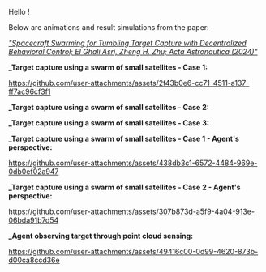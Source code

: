 Hello !

Below are animations and result simulations from the paper:

<u>_"Spacecraft Swarming for Tumbling Target Capture with Decentralized Behavioral Control; El Ghali Asri, Zheng H. Zhu;  Acta Astronautica (2024)"_</u>

**_Target capture using a swarm of small satellites - Case 1:**

https://github.com/user-attachments/assets/2f43b0e6-cc71-4511-a137-ff7ac96cf3f1

**_Target capture using a swarm of small satellites - Case 2:**

**_Target capture using a swarm of small satellites - Case 3:**

**_Target capture using a swarm of small satellites - Case 1 - Agent's perspective:**

https://github.com/user-attachments/assets/438db3c1-6572-4484-969e-0db0ef02a947

**_Target capture using a swarm of small satellites - Case 2 - Agent's perspective:**

https://github.com/user-attachments/assets/307b873d-a5f9-4a04-913e-06bda91b7d54

**_Agent observing target through point cloud sensing:**

https://github.com/user-attachments/assets/49416c00-0d99-4620-873b-d00ca8ccd36e
